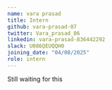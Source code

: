 ```yaml
---
name: vara prasad
title: Intern
github: vara-prasad-07
twitter: Vara_prasad_06
linkedin: vara-prasad-836442292
slack: U086QEUQQH0
joining_date: "04/08/2025"
role: intern
---
```


Still waiting for this

